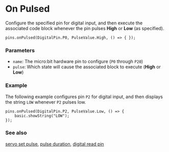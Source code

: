 # On Pulsed

Configure the specified pin for digital input, and then
execute the associated code block whenever the pin
pulses **High** or **Low** (as specified).

```sig
pins.onPulsed(DigitalPin.P0, PulseValue.High, () => { });
```

### Parameters

* ``name``: The micro:bit hardware pin to configure (``P0`` through ``P20``)
* ``pulse``: Which state will cause the associated block to execute (**High** or **Low**)

### Example

The following example configures pin ``P2`` for digital input,
and then displays the string `LOW` whenever ``P2`` pulses low.

```blocks
pins.onPulsed(DigitalPin.P2, PulseValue.Low, () => {
    basic.showString("LOW");
});
```

### See also

[servo set pulse](/reference/pins/servo-set-pulse),
[pulse duration](/reference/pins/pulse-duration),
[digital read pin](/reference/pins/digital-read-pin)
